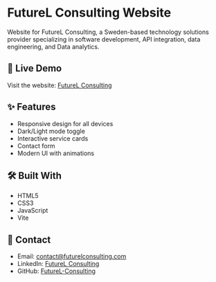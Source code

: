# FutureL Consulting Website

Website for FutureL Consulting, a Sweden-based technology solutions provider specializing in software development, API integration, data engineering, and Data analytics.

## 🚀 Live Demo
Visit the website: [FutureL Consulting](https://gebrecherkosabrha.github.io/futurel-consulting.github.io/)

## ✨ Features
- Responsive design for all devices
- Dark/Light mode toggle
- Interactive service cards
- Contact form
- Modern UI with animations

## 🛠️ Built With
- HTML5
- CSS3
- JavaScript
- Vite

## 📱 Contact
- Email: contact@futurelconsulting.com
- LinkedIn: [FutureL Consulting](https://www.linkedin.com/company/futurel-consulting)
- GitHub: [FutureL-Consulting](https://github.com/FutureL-Consulting)
